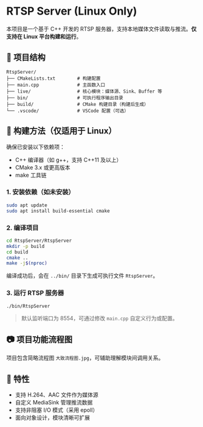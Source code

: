 # RTSP Server (Linux Only)

本项目是一个基于 C++ 开发的 RTSP 服务器，支持本地媒体文件读取与推流。**仅支持在 Linux 平台构建和运行**。

## 📁 项目结构

```
RtspServer/
├── CMakeLists.txt        # 构建配置
├── main.cpp              # 主函数入口
├── live/                 # 核心模块：媒体源、Sink、Buffer 等
├── bin/                  # 可执行程序输出目录
├── build/                # CMake 构建目录（构建后生成）
└── .vscode/              # VSCode 配置（可选）
```

## 🔧 构建方法（仅适用于 Linux）

确保已安装以下依赖项：

- C++ 编译器（如 g++，支持 C++11 及以上）
- CMake 3.x 或更高版本
- make 工具链

### 1. 安装依赖（如未安装）

```bash
sudo apt update
sudo apt install build-essential cmake
```

### 2. 编译项目

```bash
cd RtspServer/RtspServer
mkdir -p build
cd build
cmake ..
make -j$(nproc)
```

编译成功后，会在 `../bin/` 目录下生成可执行文件 `RtspServer`。

### 3. 运行 RTSP 服务器

```bash
./bin/RtspServer
```

> 默认监听端口为 8554，可通过修改 `main.cpp` 自定义行为或配置。

## 📷 项目功能流程图

项目包含简略流程图 `大致流程图.jpg`，可辅助理解模块间调用关系。

## 📌 特性

- 支持 H.264、AAC 文件作为媒体源
- 自定义 MediaSink 管理推流数据
- 支持非阻塞 I/O 模式（采用 epoll）
- 面向对象设计，模块清晰可扩展

